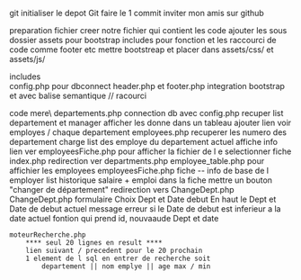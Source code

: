 git
    initialiser le depot Git
    faire le 1 commit 
    inviter mon amis sur github
    
preparation fichier
    creer notre fichier qui contient les code 
    ajouter les sous dossier 
        assets pour bootstrap 
        includes pour fonction et les raccourci de code comme footer etc 
        mettre bootstreap et placer dans assets/css/ et assets/js/

includes\
    config.php
        pour dbconnect
    header.php et footer.php
        integration bootstrap et avec balise semantique // racourci

code mere\ 
    departements.php 
        connection db avec config.php
        recuper list departement et manager
        afficher les donne dans un tableau
        ajouter lien voir employes / chaque departement 
    employees.php 
        recuperer les numero des departement 
        charge list des employe du departement actuel
        affiche info 
        lien ver employeesFiche.php pour afficher la fichier de l e 
         selectionner fiche 
    index.php
        redirection ver departments.php
    employee_table.php 
        pour affichier les employees
    employeesFiche.php
        fiche -- info de base de l employer 
        list historique salaire + emploi dans la fiche
        mettre un bouton "changer de département" redirection vers ChangeDept.php
    ChangeDept.php
        formulaire Choix Dept et Date debut
        En haut le Dept et Date de debut actuel 
        message erreur si le Date de debut est inferieur a la date actuel
        fontion qui prend id, nouvaaude Dept et date

    moteurRecherche.php
        **** seul 20 lignes en result ****
        lien suivant / precedent pour le 20 prochain
        1 element de l sql en entrer de recherche soit 
            departement || nom emplye || age max / min


        



